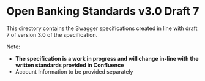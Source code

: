 Open Banking Standards v3.0 Draft 7
===

This directory contains the Swagger specifications created in line with draft 7 of version 3.0 of the specification.

Note:

* **The specification is a work in progress and will change in-line with the written standards provided in Confluence**
* Account Information to be provided separately
